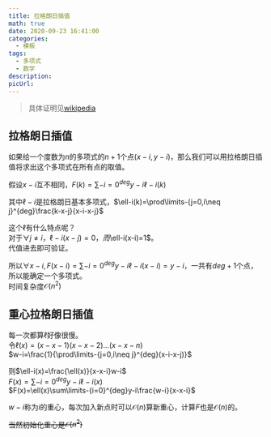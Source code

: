 ```yaml
---
title: 拉格朗日插值
math: true
date: 2020-09-23 16:41:00
categories: 
  - 模板
tags: 
  - 多项式
  - 数学
description: 
picUrl: 
---
```



>具体证明见[wikipedia](https://zh.wikipedia.org/wiki/%E6%8B%89%E6%A0%BC%E6%9C%97%E6%97%A5%E6%8F%92%E5%80%BC%E6%B3%95)  
<!--more-->
## 拉格朗日插值
如果给一个度数为$n$的多项式的$n+1$个点$(x-i,y-i)$，那么我们可以用拉格朗日插值将求出这个多项式在所有点的取值。  

假设$x-i$互不相同，$F(k)=\sum\limits-{i=0}^{deg} y-i \ell-i(k)$  

其中$\ell-i$是拉格朗日基本多项式，$\ell-i(k)=\prod\limits-{j=0,i\neq j}^{deg}\frac{k-x-j}{x-i-x-j}$  

这个$\ell$有什么特点呢？  
对于$\forall j\neq i$，$\ell-i(x-j)=0，而$\ell-i(x-i)=1$。  
代值进去即可验证。  

所以$\forall x-i,F(x-i)=\sum\limits-{i=0}^{deg} y-i \ell-i(x-i)=y-i$，一共有$deg+1$个点，所以能确定一个多项式。  
时间复杂度$\mathcal{O}(n^2)$

## 重心拉格朗日插值  

每一次都算$\ell$好像很慢。  
令$\ell(x)=(x-x-1)(x-x-2)...(x-x-n)$  
$w-i=\frac{1}{\prod\limits-{j=0,i\neq j}^{deg}(x-i-x-j)}$  

则$\ell-i(x)=\frac{\ell(x)}{x-x-i}w-i$  
$F(x)=\sum\limits-{i=0}^{deg}y-i\ell-i(x)$  
$F(x)=\ell(x)\sum\limits-{i=0}^{deg}y-i\frac{w-i}{x-x-i}$  

$w-i$称为$i$的重心，每次加入新点时可以$\mathcal{O}(n)$算新重心，计算$F$也是$\mathcal{O}(n)$的。  

~~当然初始化重心是$\mathcal{O}(n^2)$~~  
